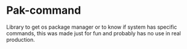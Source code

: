 # Pak-command
Library to get os package manager or to know if system has specific commands, this was made just for fun and probably has no use in real production.